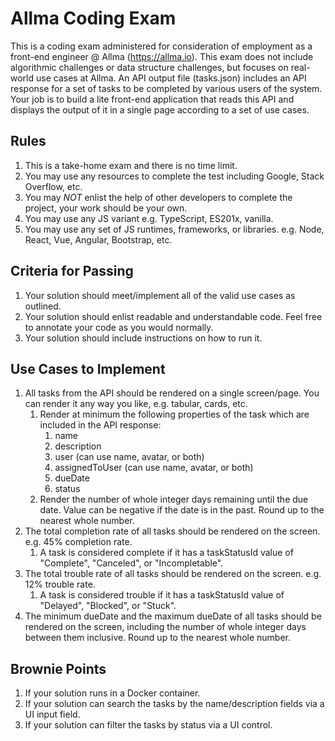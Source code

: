 # Allma Coding Exam
This is a coding exam administered for consideration of employment as a front-end engineer @ Allma (https://allma.io). This exam does not include algorithmic challenges or data structure challenges, but focuses on real-world use cases at Allma. An API output file (tasks.json) includes an API response for a set of tasks to be completed by various users of the system. Your job is to build a lite front-end application that reads this API and displays the output of it in a single page according to a set of use cases.

## Rules
1. This is a take-home exam and there is no time limit.
2. You may use any resources to complete the test including Google, Stack Overflow, etc.
3. You may _NOT_ enlist the help of other developers to complete the project, your work should be your own.
4. You may use any JS variant e.g. TypeScript, ES201x, vanilla.
5. You may use any set of JS runtimes, frameworks, or libraries. e.g. Node, React, Vue, Angular, Bootstrap, etc.

## Criteria for Passing
1. Your solution should meet/implement all of the valid use cases as outlined. 
2. Your solution should enlist readable and understandable code. Feel free to annotate your code as you would normally.
3. Your solution should include instructions on how to run it.

## Use Cases to Implement
1. All tasks from the API should be rendered on a single screen/page. You can render it any way you like, e.g. tabular, cards, etc.
    1. Render at minimum the following properties of the task which are included in the API response:
        1. name
        2. description
        3. user (can use name, avatar, or both)
        4. assignedToUser (can use name, avatar, or both)
        5. dueDate
        6. status
    2. Render the number of whole integer days remaining until the due date. Value can be negative if the date is in the past. Round up to the nearest whole number.
2. The total completion rate of all tasks should be rendered on the screen. e.g. 45% completion rate.
    1. A task is considered complete if it has a taskStatusId value of "Complete", "Canceled", or "Incompletable".
3. The total trouble rate of all tasks should be rendered on the screen. e.g. 12% trouble rate.
    1. A task is considered trouble if it has a taskStatusId value of "Delayed", "Blocked", or "Stuck".
4. The minimum dueDate and the maximum dueDate of all tasks should be rendered on the screen, including the number of whole integer days between them inclusive. Round up to the nearest whole number.

## Brownie Points
1. If your solution runs in a Docker container.
2. If your solution can search the tasks by the name/description fields via a UI input field.
3. If your solution can filter the tasks by status via a UI control.
